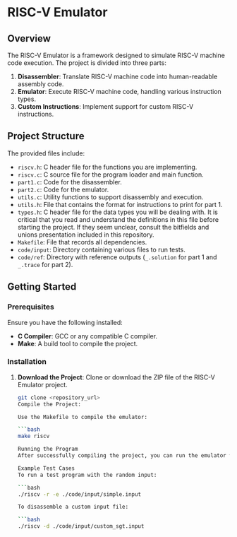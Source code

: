 # RISC-V Emulator

## Overview

The RISC-V Emulator is a framework designed to simulate RISC-V machine code execution. The project is divided into three parts:

1. **Disassembler**: Translate RISC-V machine code into human-readable assembly code.
2. **Emulator**: Execute RISC-V machine code, handling various instruction types.
3. **Custom Instructions**: Implement support for custom RISC-V instructions.

## Project Structure

The provided files include:

- `riscv.h`: C header file for the functions you are implementing.
- `riscv.c`: C source file for the program loader and main function.
- `part1.c`: Code for the disassembler.
- `part2.c`: Code for the emulator.
- `utils.c`: Utility functions to support disassembly and execution.
- `utils.h`: File that contains the format for instructions to print for part 1.
- `types.h`: C header file for the data types you will be dealing with. It is critical that you read and understand the definitions in this file before starting the project. If they seem unclear, consult the bitfields and unions presentation included in this repository.
- `Makefile`: File that records all dependencies.
- `code/input`: Directory containing various files to run tests.
- `code/ref`: Directory with reference outputs (`_.solution` for part 1 and `_.trace` for part 2).

## Getting Started

### Prerequisites

Ensure you have the following installed:

- **C Compiler**: GCC or any compatible C compiler.
- **Make**: A build tool to compile the project.

### Installation

1. **Download the Project**: Clone or download the ZIP file of the RISC-V Emulator project.

   ```bash
   git clone <repository_url>
   Compile the Project:

   Use the Makefile to compile the emulator:
   
   ```bash
   make riscv
   
   Running the Program
   After successfully compiling the project, you can run the emulator with the following commands:
   
   Example Test Cases
   To run a test program with the random input:
   
   ```bash
   ./riscv -r -e ./code/input/simple.input
   
   To disassemble a custom input file:
   
   ```bash
   ./riscv -d ./code/input/custom_sgt.input
